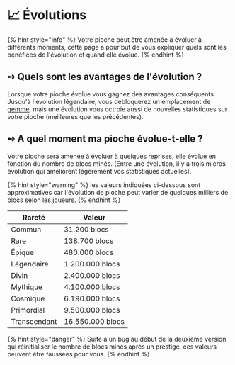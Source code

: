 # 📈 Évolutions

{% hint style="info" %}
Votre pioche peut être amenée à évoluer à différents moments, cette page a pour but de vous expliquer quels sont les bénéfices de l'évolution et quand elle évolue.
{% endhint %}

## **➺** Quels sont les avantages de l'évolution ?

Lorsque votre pioche évolue vous gagnez des avantages conséquents. Jusqu'à l'évolution légendaire, vous débloquerez un emplacement de [gemme](gemmes.md), mais une évolution vous octroie aussi de nouvelles statistiques sur votre pioche (meilleures que les précédentes).

## **➺** A quel moment ma pioche évolue-t-elle ?

Votre pioche sera amenée à évoluer à quelques reprises, elle évolue en fonction du nombre de blocs minés. (Entre une évolution, il y a trois micros évolution qui améliorent légèrement vos statistiques actuelles).

{% hint style="warning" %}
les valeurs indiquées ci-dessous sont approximatives car l'évolution de pioche peut varier de quelques milliers de blocs selon les joueurs.
{% endhint %}

| Rareté       | Valeur           |
| ------------ | ---------------- |
| Commun       | 31.200 blocs     |
| Rare         | 138.700 blocs    |
| Épique       | 480.000 blocs    |
| Légendaire   | 1.200.000 blocs  |
| Divin        | 2.400.000 blocs  |
| Mythique     | 4.100.000 blocs  |
| Cosmique     | 6.190.000 blocs  |
| Primordial   | 9.500.000 blocs  |
| Transcendant | 16.550.000 blocs |

{% hint style="danger" %}
Suite à un bug au début de la deuxième version qui réinitialiser le nombre de blocs minés après un prestige, ces valeurs peuvent être faussées pour vous.
{% endhint %}
